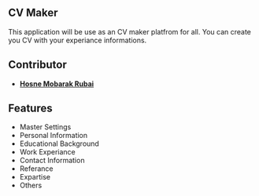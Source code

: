 ## CV Maker

This application will be use as an CV maker platfrom for all. You can create you CV with your experiance informations.

## Contributor

- **[Hosne Mobarak Rubai](https://github.com/hmrubai/)**

## Features

- Master Settings
- Personal Information
- Educational Background
- Work Experiance
- Contact Information
- Referance
- Expartise
- Others